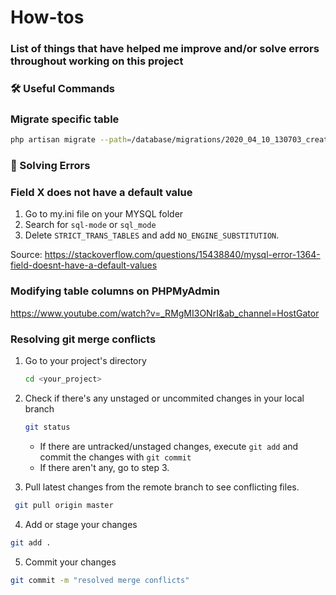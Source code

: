 # How-tos

### List of things that have helped me improve and/or solve errors throughout working on this project

### 🛠 Useful Commands

### **Migrate specific table**

```bash
php artisan migrate --path=/database/migrations/2020_04_10_130703_create_test_table.php
```

### 🌈 Solving Errors

### **Field X does not have a default value**

1. Go to my.ini file on your MYSQL folder
2. Search for `sql-mode` or `sql_mode`
3. Delete `STRICT_TRANS_TABLES` and add `NO_ENGINE_SUBSTITUTION`.

Source: https://stackoverflow.com/questions/15438840/mysql-error-1364-field-doesnt-have-a-default-values

### Modifying table columns on PHPMyAdmin

https://www.youtube.com/watch?v=_RMgMI3ONrI&ab_channel=HostGator

### Resolving git merge conflicts

1. Go to your project's directory
    ```bash
    cd <your_project>
    ```
2. Check if there's any unstaged or uncommited changes in your local branch

    ```bash
    git status
    ```

    - If there are untracked/unstaged changes, execute `git add` and commit the changes with `git commit`
    - If there aren't any, go to step 3.

3. Pull latest changes from the remote branch to see conflicting files.

```bash
 git pull origin master
```

4. Add or stage your changes

```bash
git add .
```

5. Commit your changes

```bash
git commit -m "resolved merge conflicts"
```
